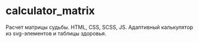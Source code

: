 # calculator_matrix
Расчет матрицы судьбы. HTML, CSS, SCSS, JS. Адаптивный калькулятор из svg-элементов и таблицы здоровья.
